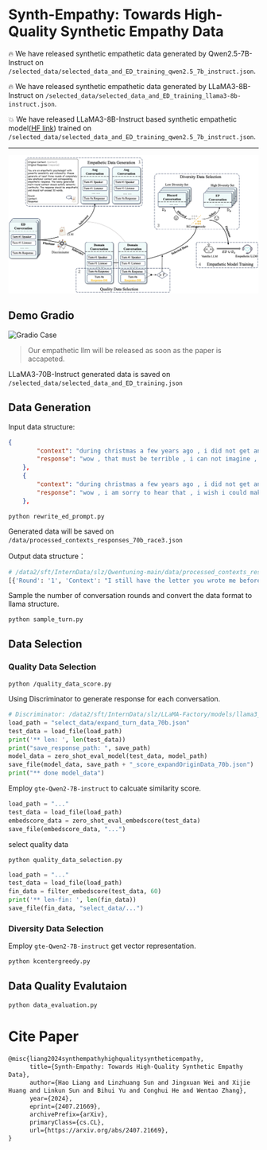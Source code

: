 # Synth-Empathy: Towards High-Quality Synthetic Empathy Data

:fire: We have released synthetic empathetic data generated by Qwen2.5-7B-Instruct on `/selected_data/selected_data_and_ED_training_qwen2.5_7b_instruct.json`.

:fire: We have released synthetic empathetic data generated by LLaMA3-8B-Instruct on `/selected_data/selected_data_and_ED_training_llama3-8b-instruct.json`.

:collision: We have released LLaMA3-8B-Instruct based synthetic empathetic model([HF link](https://huggingface.co/slz1/Synth-empathy)) trained on `/selected_data/selected_data_and_ED_training_qwen2.5_7b_instruct.json`.

---

![method](fig/method.png)
## Demo Gradio
![Gradio Case](https://github.com/user-attachments/assets/13476119-c349-43f3-a7d8-b70609e8c862)
> Our empathetic llm will be released as soon as the paper is accapeted.

LLaMA3-70B-Instruct generated data is saved on `/selected_data/selected_data_and_ED_training.json` 

## Data Generation
Input data structure:
```json
{
        "context": "during christmas a few years ago , i did not get any presents .",
        "response": "wow , that must be terrible , i can not imagine , i lvoe christmas"
    },
    {
        "context": "during christmas a few years ago , i did not get any presents . </s> wow , that must be terrible , i can not imagine , i lvoe christmas </s> since that day christmas has not been a good time for me . as i have no family , christmas is always the worst .",
        "response": "wow , i am sorry to hear that , i wish i could make it a better holiday for you !"
    },
```

```shell
python rewrite_ed_prompt.py
```
Generated data will be saved on `/data/processed_contexts_responses_70b_race3.json`

Output data structure：
```python
# /data2/sft/InternData/slz/Qwentuning-main/data/processed_contexts_responses_70b.json
[{'Round': '1', 'Context': "I still have the letter you wrote me before you left, it's worn and faded, but the words remain etched in my heart.", 'Response': "It's as if the ink has seeped into your soul, holding onto the memories and emotions that refuse to fade."}, {'Round': '2', 'Context': 'I woke up to an empty silence, the echoes of our laughter and whispers now replaced with an deafening quiet.', 'Response': "The stillness is a harsh reminder of what's been lost, leaving your heart to reverberate with the ache of absence."}, {'Round': '3', 'Context': 'I found myself standing in the rain, tears blending with the droplets on my face, as I whispered your name into the wind.', 'Response': 'In that moment, the rain became your tears, and the wind, your gentle whisper, comforting your shattered heart.'}]
```

Sample the number of conversation rounds and convert the data format to llama structure.

```shell
python sample_turn.py
```


## Data Selection
### Quality Data Selection

```shell
python /quality_data_score.py
```

Using Discriminator to generate response for each conversation.
```python
# Discriminator: /data2/sft/InternData/slz/LLaMA-Factory/models/llama3_sft_base_origin_checkpoint-3200
load_path = "select_data/expand_turn_data_70b.json"
test_data = load_file(load_path)
print('** len: ', len(test_data))
print("save_response_path: ", save_path)
model_data = zero_shot_eval_model(test_data, model_path)
save_file(model_data, save_path + "_score_expandOriginData_70b.json")
print("** done model_data")
```

Employ `gte-Qwen2-7B-instruct` to calcuate similarity score.
```python 
load_path = "..."
test_data = load_file(load_path)
embedscore_data = zero_shot_eval_embedscore(test_data)
save_file(embedscore_data, "...")
```


select quality data
```shell
python quality_data_selection.py
```
```python
load_path = "..."
test_data = load_file(load_path)
fin_data = filter_embedscore(test_data, 60)
print('** len-fin: ', len(fin_data))
save_file(fin_data, "select_data/...")
```

### Diversity Data Selection
Employ `gte-Qwen2-7B-instruct` get vector representation.
```shell
python kcentergreedy.py
```

## Data Quality Evalutaion
```shell
python data_evaluation.py
```

# Cite Paper
```
@misc{liang2024synthempathyhighqualitysyntheticempathy,
      title={Synth-Empathy: Towards High-Quality Synthetic Empathy Data}, 
      author={Hao Liang and Linzhuang Sun and Jingxuan Wei and Xijie Huang and Linkun Sun and Bihui Yu and Conghui He and Wentao Zhang},
      year={2024},
      eprint={2407.21669},
      archivePrefix={arXiv},
      primaryClass={cs.CL},
      url={https://arxiv.org/abs/2407.21669}, 
}
```
